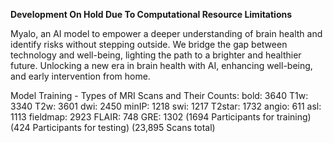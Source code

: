 **Development On Hold Due To Computational Resource Limitations**

Myalo, an AI model to empower a deeper understanding of brain health and identify risks without stepping outside. 
We bridge the gap between technology and well-being, lighting the path to a brighter and healthier future. Unlocking a new era in brain health with AI, enhancing well-being, and early intervention from home.

Model Training - Types of MRI Scans and Their Counts:
bold: 3640
T1w: 3340
T2w: 3601
dwi: 2450
minIP: 1218
swi: 1217
T2star: 1732
angio: 611
asl: 1113
fieldmap: 2923
FLAIR: 748
GRE: 1302
(1694 Participants for training) 
(424 Participants for testing) 
(23,895 Scans total)
